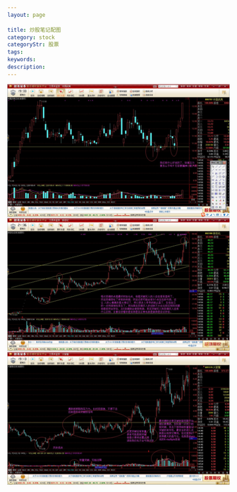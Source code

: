 ```yaml
---
layout: page

title: 炒股笔记配图
category: stock
categoryStr: 股票
tags: 
keywords: 
description: 
---
```



![1](/img/life/20150630-000797.jpg)
![2](/img/life/20150630-002280.jpg)
![3](/img/life/20150630-60159.jpg)



